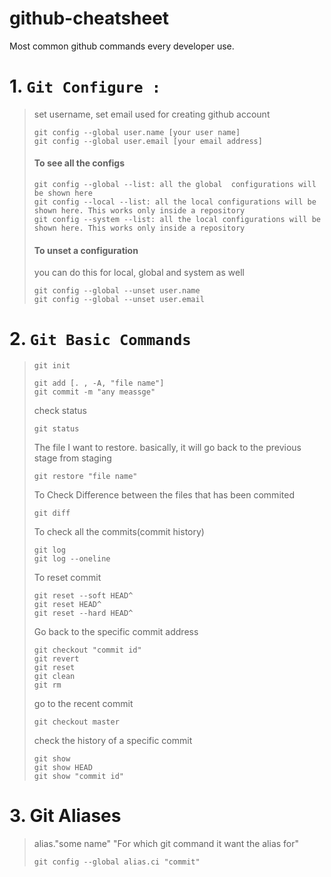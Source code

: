 # github-cheatsheet
Most common github commands every developer use.

# 1. `Git Configure :`
> set username, set email used for creating github account
> ```git
> git config --global user.name [your user name]
> git config --global user.email [your email address]
> ```
>#### To see all the configs
> ```git
> git config --global --list: all the global  configurations will be shown here
> git config --local --list: all the local configurations will be shown here. This works only inside a repository
> git config --system --list: all the local configurations will be shown here. This works only inside a repository
> ```
>####  To unset a configuration
> you can do this for local, global and system as well
> ```git
> git config --global --unset user.name
> git config --global --unset user.email
> ```
# 2. `Git Basic Commands`
> ```git
> git init
> ```
> ```git
> git add [. , -A, "file name"]
> git commit -m "any meassge"
> ```
> check status 
> ```git
> git status
> ```
> The file I want to restore. basically, it will go back to the previous stage from staging
> ```git
> git restore "file name"
> ```
> To Check Difference between the files that has been commited
> ```git
> git diff
> ```
> To check all the commits(commit history)
> ```git
> git log
> git log --oneline
> ```
> To reset commit
> ```git
> git reset --soft HEAD^
> git reset HEAD^
> git reset --hard HEAD^
> ```
> Go back to the specific commit address
> ```git
> git checkout "commit id"
> git revert
> git reset
> git clean
> git rm
> ```
>  go to the recent commit
> ```git
> git checkout master
> ```
> check the history of a specific commit
> ```git
> git show
> git show HEAD
> git show "commit id"
# 3. Git Aliases
> alias."some name" "For which git command it want the alias for"
> ```git
> git config --global alias.ci "commit"
> ```
